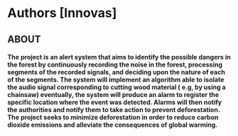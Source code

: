 # Authors [Innovas]
## ABOUT
#### The project is an alert system that aims to identify the possible dangers in the forest by continuously recording the noise in the forest, processing segments of the recorded signals, and deciding upon the nature of each of the segments. The system will implement an algorithm able to isolate the audio signal corresponding to cutting wood material ( e.g, by using a chainsaw) eventually, the system will produce an alarm to register the specific location where the event was detected. Alarms will then notify the authorities and notify them to take action to prevent deforestation. The project seeks to minimize deforestation in order to reduce carbon dioxide emissions and alleviate the consequences of global warming.
